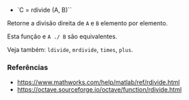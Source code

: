 * `C = rdivide (A, B)``

Retorne a divisão direita de `A` e `B` elemento por elemento.

Esta função e `A ./ B` são equivalentes.

Veja também: `ldivide`, `mrdivide`, `times`, `plus`.

### Referências

* https://www.mathworks.com/help/matlab/ref/rdivide.html
* https://octave.sourceforge.io/octave/function/rdivide.html
